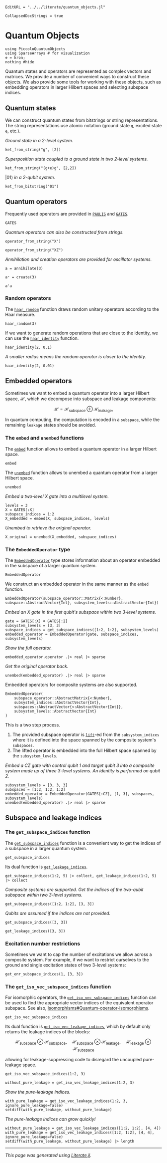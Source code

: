 ```@meta
EditURL = "../../literate/quantum_objects.jl"
```

```@meta
CollapsedDocStrings = true
```

# Quantum Objects

````@example quantum_objects
using PiccoloQuantumObjects
using SparseArrays # for visualization
⊗ = kron;
nothing #hide
````

Quantum states and operators are represented as complex vectors and matrices. We provide a
number of convenient ways to construct these objects. We also provide some tools for
working with these objects, such as embedding operators in larger Hilbert spaces and
selecting subspace indices.

## Quantum states

We can construct quantum states from bitstrings or string representations. The string
representations use atomic notation (ground state `g`, excited state `e`, etc.).

_Ground state in a 2-level system._

````@example quantum_objects
ket_from_string("g", [2])
````

_Superposition state coupled to a ground state in two 2-level systems._

````@example quantum_objects
ket_from_string("(g+e)g", [2,2])
````

|01⟩ _in a 2-qubit system._

````@example quantum_objects
ket_from_bitstring("01")
````

## Quantum operators

Frequently used operators are provided in [`PAULIS`](@ref) and [`GATES`](@ref).
```@docs; canonical = false
GATES
```

_Quantum operators can also be constructed from strings._

````@example quantum_objects
operator_from_string("X")
````

````@example quantum_objects
operator_from_string("XZ")
````

_Annihilation and creation operators are provided for oscillator systems._

````@example quantum_objects
a = annihilate(3)
````

````@example quantum_objects
a⁺ = create(3)
````

````@example quantum_objects
a'a
````

### Random operators

The [`haar_random`](@ref) function draws random unitary operators according to the Haar
measure.

````@example quantum_objects
haar_random(3)
````

If we want to generate random operations that are close to the identity, we can use the
[`haar_identity`](@ref) function.

````@example quantum_objects
haar_identity(2, 0.1)
````

_A smaller radius means the random operator is closer to the identity._

````@example quantum_objects
haar_identity(2, 0.01)
````

## Embedded operators
Sometimes we want to embed a quantum operator into a larger Hilbert space, $\mathcal{H}$,
which we decompose into subspace and leakage components:
```math
    \mathcal{H} = \mathcal{H}_{\text{subspace}} \oplus \mathcal{H}_{\text{leakage}},
```
In quantum computing, the computation is encoded in a `subspace`, while the remaining
`leakage` states should be avoided.

### The `embed` and `unembed` functions

The [`embed`](@ref) function allows to embed a quantum operator in a larger Hilbert space.
```@docs; canonical = false
embed
```

The [`unembed`](@ref) function allows to unembed a quantum operator from a larger Hilbert
space.
```@docs; canonical = false
unembed
```

_Embed a two-level X gate into a multilevel system._

````@example quantum_objects
levels = 3
X = GATES[:X]
subspace_indices = 1:2
X_embedded = embed(X, subspace_indices, levels)
````

_Unembed to retrieve the original operator._

````@example quantum_objects
X_original = unembed(X_embedded, subspace_indices)
````

### The `EmbeddedOperator` type
The [`EmbeddedOperator`](@ref) type stores information about an operator embedded in the
subspace of a larger quantum system.
```@docs; canonical = false
EmbeddedOperator
```

We construct an embedded operator in the same manner as the `embed` function.
```@docs; canonical = false
EmbeddedOperator(subspace_operator::Matrix{<:Number}, subspace::AbstractVector{Int}, subsystem_levels::AbstractVector{Int})
```

_Embed an X gate in the first qubit's subspace within two 3-level systems._

````@example quantum_objects
gate = GATES[:X] ⊗ GATES[:I]
subsystem_levels = [3, 3]
subspace_indices = get_subspace_indices([1:2, 1:2], subsystem_levels)
embedded_operator = EmbeddedOperator(gate, subspace_indices, subsystem_levels)
````

_Show the full operator._

````@example quantum_objects
embedded_operator.operator .|> real |> sparse
````

_Get the original operator back._

````@example quantum_objects
unembed(embedded_operator) .|> real |> sparse
````

Embedded operators for composite systems are also supported.

```@docs; canonical = false
EmbeddedOperator(
    subspace_operator::AbstractMatrix{<:Number},
    subsystem_indices::AbstractVector{Int},
    subspaces::AbstractVector{<:AbstractVector{Int}},
    subsystem_levels::AbstractVector{Int}
)
```

This is a two step process.
1. The provided subspace operator is [`lift`](@ref)-ed  from the `subsystem_indices` where
    it is defined into the space spanned by the composite system's `subspaces`.
2. The lifted operator is embedded into the full Hilbert space spanned by the
    `subsystem_levels`.

_Embed a CZ gate with control qubit 1 and target qubit 3 into a composite system made up
of three 3-level systems. An identity is performed on qubit 2._

````@example quantum_objects
subsystem_levels = [3, 3, 3]
subspaces = [1:2, 1:2, 1:2]
embedded_operator = EmbeddedOperator(GATES[:CZ], [1, 3], subspaces, subsystem_levels)
unembed(embedded_operator) .|> real |> sparse
````

## Subspace and leakage indices

### The `get_subspace_indices` function
The [`get_subspace_indices`](@ref) function is a convenient way to get the indices of a
subspace in a larger quantum system.
```@docs; canonical = false
get_subspace_indices
```
Its dual function is [`get_leakage_indices`](@ref).

````@example quantum_objects
get_subspace_indices(1:2, 5) |> collect, get_leakage_indices(1:2, 5) |> collect
````

_Composite systems are supported. Get the indices of the two-qubit
subspace within two 3-level systems._

````@example quantum_objects
get_subspace_indices([1:2, 1:2], [3, 3])
````

_Qubits are assumed if the indices are not provided._

````@example quantum_objects
get_subspace_indices([3, 3])
````

````@example quantum_objects
get_leakage_indices([3, 3])
````

### Excitation number restrictions
Sometimes we want to cap the number of excitations we allow across a composite system.
For example, if we want to restrict ourselves to the ground and single excitation states
of two 3-level systems:

````@example quantum_objects
get_enr_subspace_indices(1, [3, 3])
````

### The `get_iso_vec_subspace_indices` function
For isomorphic operators, the [`get_iso_vec_subspace_indices`](@ref) function can be used
to find the appropriate vector indices of the equivalent operator subspace. See also,
[Isomorphisms#Quantum-operator-isomorphisms](isomorphisms.md#Quantum-operator-isomorphisms).
```@docs; canonical = false
get_iso_vec_subspace_indices
```

Its dual function is [`get_iso_vec_leakage_indices`](@ref), which by default only returns
the leakage indices of the blocks:
```math
\mathcal{H}_{\text{subspace}} \otimes \mathcal{H}_{\text{subspace}},\quad
\mathcal{H}_{\text{subspace}} \otimes \mathcal{H}_{\text{leakage}},\quad
\mathcal{H}_{\text{leakage}} \otimes \mathcal{H}_{\text{subspace}}
```
allowing for leakage-suppressing code to disregard the uncoupled pure-leakage space.

````@example quantum_objects
get_iso_vec_subspace_indices(1:2, 3)
````

````@example quantum_objects
without_pure_leakage = get_iso_vec_leakage_indices(1:2, 3)
````

_Show the pure-leakage indices._

````@example quantum_objects
with_pure_leakage = get_iso_vec_leakage_indices(1:2, 3, ignore_pure_leakage=false)
setdiff(with_pure_leakage, without_pure_leakage)
````

_The pure-leakage indices can grow quickly!_

````@example quantum_objects
without_pure_leakage = get_iso_vec_leakage_indices([1:2, 1:2], [4, 4])
with_pure_leakage = get_iso_vec_leakage_indices([1:2, 1:2], [4, 4], ignore_pure_leakage=false)
setdiff(with_pure_leakage, without_pure_leakage) |> length
````

---

*This page was generated using [Literate.jl](https://github.com/fredrikekre/Literate.jl).*


